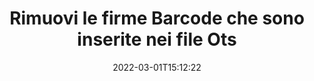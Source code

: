 ---
############################# Static ############################
layout: "auto-gen-signature"
date: 2022-03-01T15:12:22
draft: false
operation: Delete
signaturetype: Barcode
fileformat: Ots
productName: .NET
lang: it
productCode: net
otherformats: pdf doc docx docm dot dotm dotx odt ott rtf xls xlsx xlsm xlsb csv ods ots xltx xltm ppt pptx pps ppsx odp otp potx potm pptm ppsm
breadcrumb: Put Barcode signature on Ots for C#

############################# Head ############################
head_title: "Elimina le firme Barcode dai file Ots tramite C#"
head_description: "L'eliminazione di firme Barcode specifiche da documenti Ots firmati può essere eseguita facilmente con il codice .NET breve."

############################# Header ############################
title: "Rimuovi le firme Barcode che sono inserite nei file Ots"
description: "Elimina varie firme Barcode da documenti Ots. La rimozione delle firme Barcode richiede un semplice codice C#."
bg_image: "https://cms.admin.containerize.com/templates/aspose/App_Themes/V3/images/bg/header1.png"
bg_overlay: false
button:
    enable: true

############################# SubMenu ############################
submenu:
    enable: true

    left:
        img_alt: "GroupDocs.Signature for .NET"
        image: "https://cms.admin.containerize.com/templates/groupdocs/images/product-logos/90x90-noborder/groupdocs-signature-net.png"
        product: "GroupDocs.Signature"
        platform: ".NET"



############################# About ############################
about:
    enable: true
    title: "Ottieni informazioni sulle funzionalità dell'API GroupDocs.Signature for .NET"
    content: |
        L'API [GroupDocs.Signature for .NET](https://products.groupdocs.com/signature/net/) fornisce molti modi per elaborare i tuoi documenti utilizzando le firme elettroniche. Sono disponibili firme digitali come testi, immagini, certificati digitali, codici a barre, codici QR, timbri o metadati. I clienti hanno la possibilità di aggiungere, eliminare, aggiornare, verificare o cercare firme digitali su PDF, documenti MS Word, cartelle di lavoro MS Excel, presentazioni MS PowerPoint, file Adobe Photoshop e vari formati di immagine. Viene fornito un gran numero di funzioni e impostazioni utili.
    

############################# Steps ############################
steps:
    enable: true
    title_left: "Come rimuovere le firme Barcode dal tuo documento Ots"
    content_left: |
        [GroupDocs.Signature for .NET](https://products.groupdocs.com/signature/net/) fornisce una funzione utile per cancellare documenti Ots di firme Barcode con poche righe di codice.
        
        * In primo luogo, istanziare l'oggetto Signature passando il percorso al documento come parametro del costruttore.
        * Quindi, crea un oggetto firma appropriato e imposta il suo identificatore univoco.
        * Dopodiché, invoca il metodo Delete passando l'oggetto della firma che deve essere eliminato.
        * Infine, i risultati dell'operazione di processo.

    title_right: "Requisiti di sistema"
    content_right: |
        GroupDocs.Signature for .NET sono supportati su tutte le principali piattaforme e sistemi operativi. Prima di eseguire il codice seguente, assicurati di avere i seguenti prerequisiti installati sul tuo sistema.

        * Sistemi operativi: Microsoft Windows, Linux, MacOS
        * Ambienti di sviluppo: Microsoft Visual Studio, Xamarin, MonoDevelop
        * Frameworks: .NET Framework, .NET Standard, .NET Core, Mono
        * Scarica l'ultima versione di GroupDocs.Signature for .NET da [Nuget](https://www.nuget.org/packages/groupdocs.signature)
         
    code: |
        ```csharp    
                
        // Set up input Ots file
        string filePath = "input.ots";

        // Instantiate Signature for input file
        using (GroupDocs.Signature.Signature signature = new GroupDocs.Signature.Signature(filePath))
        {
                // Id of signature which is supposed to be deleted
                // such Id may be obtained as result of search operation
                string id = "07f83369-318b-41ad-a843-732417b912c2";

                // provide signature features to delete
                // set up particular signature id
                BarcodeSignature signatureToDelete = new BarcodeSignature(id);

                // delete signature
                bool deleteResult = signature.Delete(signatureToDelete);

                // process deletion result
                if (deleteResult)
                {
                    Console.WriteLine("Signature was deleted successfully!");
                }
        }
        ```

############################# Demos ############################
demos:
    enable: true
    title: "Firma con Barcode firme Demo live"
    content: |
       Aggiungi subito varie firme elettroniche al file Ots visitando il sito Web [GroupDocs.Signature App](https://products.groupdocs.app/signature/family).          

############################# More Formats ############################
more_formats:
    enable: true
    title: "Elimina le tue firme Barcode con C#"
    content: |
        "Cancellazione delle firme elettroniche che sono state aggiunte a vari formati di documenti. Rimuovi rapidamente le firme senza codice aggiuntivo."
    format: 
       
       
back_to_top:
    enable: true
---